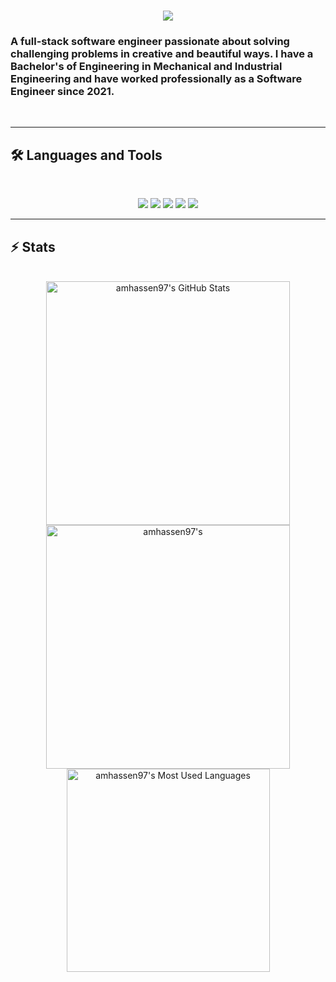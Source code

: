 <h1 align="center">
    <img src="https://readme-typing-svg.herokuapp.com/?font=Inter&size=48&center=true&vCenter=true&width=500&height=70&color=4493F8&duration=4000&lines=Hi+There!+👋;+I'm+Abdullah+Hassen!;" />
</h1>

### A full-stack software engineer passionate about solving challenging problems in creative and beautiful ways. I have a Bachelor's of Engineering in Mechanical and Industrial Engineering and have worked professionally as a Software Engineer since 2021.

<br>

<hr>

## 🛠️ Languages and Tools

<br>

<p align="center">
  <img src="https://skillicons.dev/icons?i=ts,nodejs,python,react,nextjs,jquery,express,astro,vite,vitest,jest" />
  <img src="https://skillicons.dev/icons?i=mongodb,postgres,mysql,sqlite" />
  <img src="https://skillicons.dev/icons?i=html,css,tailwind,js,vue,git,postman" />
  <img src="https://skillicons.dev/icons?i=docker,kubernetes,azure,grafana,nginx,bash,powershell,linux,ubuntu,githubactions" />
  <img src="https://skillicons.dev/icons?i=r,latex" />
</p>

<hr>

## ⚡️ Stats

<br>

<div align=center>
  <img width=390 src="https://github-readme-stats.vercel.app/api?username=amhassen97&theme=transparent&count_private=true&show_icons=true&rank_icon=github&locale=en" alt="amhassen97's GitHub Stats" />
  <img width=390 src="https://github-readme-streak-stats.herokuapp.com/?user=amhassen97&theme=transparent&count_private=true&border_radius=10&locale=en" alt="amhassen97's" />
  <img width=325 src="https://github-readme-stats.vercel.app/api/top-langs?username=amhassen97&theme=transparent&layout=donut&hide=css&langs_count=8&border_radius=10&show_icons=true&locale=en" alt="amhassen97's Most Used Languages" />
</div>
